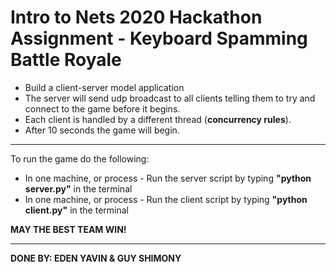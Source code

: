 
# Intro to Nets 2020 Hackathon Assignment - Keyboard Spamming Battle Royale

  * Build a client-server model application
  * The server will send udp broadcast to all clients telling them to try and connect to the game before it begins.
  * Each client is handled by a different thread (__concurrency rules__).
  * After 10 seconds the game will begin. 

****************
To run the game do the following:

 * In one machine, or process - Run the server script by typing __"python server.py"__ in the terminal
 * In one machine, or process - Run the client script by typing __"python client.py"__ in the terminal

__MAY THE BEST TEAM WIN!__


*************************

__DONE BY: EDEN YAVIN & GUY SHIMONY__
